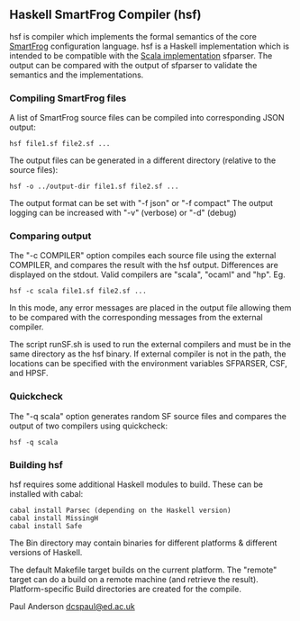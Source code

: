 ## Haskell SmartFrog Compiler (hsf)

hsf is compiler which implements the formal semantics of the core [SmartFrog](http://smartfrog.org) configuration language. hsf is a Haskell implementation which is intended to be compatible with the [Scala implementation](https://github.com/herry13/smartfrog-lang/blob/master/README.md) sfparser. The output can be compared with the output of sfparser to validate the semantics and the implementations.

### Compiling SmartFrog files

A list of SmartFrog source files can be  compiled into corresponding JSON output:

	hsf file1.sf file2.sf ...
	
The output files can be generated in a different directory (relative to the source files):

	hsf -o ../output-dir file1.sf file2.sf ...
	
The output format can be set with "-f json" or "-f compact"
The output logging can be increased with "-v" (verbose) or "-d" (debug)

### Comparing output

The "-c COMPILER" option compiles each source file using the external COMPILER, and compares the result with the hsf output. Differences are displayed on the stdout. Valid compilers are "scala", "ocaml" and "hp". Eg.

	hsf -c scala file1.sf file2.sf ...

In this mode, any error messages are placed in the output file allowing them to be compared with the corresponding messages from the external compiler.

The script runSF.sh is used to run the external compilers and must be in the same directory as the hsf binary. If external compiler is not in the path, the locations can be specified with the environment variables SFPARSER, CSF, and HPSF.

### Quickcheck

The "-q scala" option generates random SF source files and compares the output of two compilers using quickcheck:

	hsf -q scala

### Building hsf

hsf requires some additional Haskell modules to build. These can be installed with cabal:

	cabal install Parsec (depending on the Haskell version)
	cabal install MissingH
	cabal install Safe

The Bin directory may contain binaries for different platforms & different versions of Haskell.

The default Makefile target builds on the current platform. The "remote" target can do a build on
a remote machine (and retrieve the result). Platform-specific Build directories are created for
the compile.

Paul Anderson
<dcspaul@ed.ac.uk>
